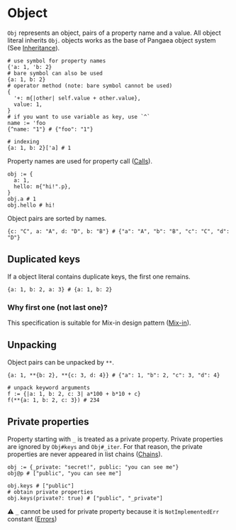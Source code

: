 # Object

`Obj` represents an object, pairs of a property name and a value. All object literal inherits `Obj`.
objects works as the base of Pangaea object system (See [Inheritance](./inheritance.md)).

```pangaea
# use symbol for property names
{'a: 1, 'b: 2}
# bare symbol can also be used
{a: 1, b: 2}
# operator method (note: bare symbol cannot be used)
{
  '+: m{|other| self.value + other.value},
  value: 1,
}
# if you want to use variable as key, use `^`
name := 'foo
{^name: "1"} # {"foo": "1"}

# indexing
{a: 1, b: 2}['a] # 1
```

Property names are used for property call ([Calls](./calls.md)).

```
obj := {
  a: 1,
  hello: m{"hi!".p},
}
obj.a # 1
obj.hello # hi!
```

Object pairs are sorted by names.

```pangaea
{c: "C", a: "A", d: "D", b: "B"} # {"a": "A", "b": "B", "c": "C", "d": "D"}
```

## Duplicated keys

If a object literal contains duplicate keys, the first one remains.

```pangaea
{a: 1, b: 2, a: 3} # {a: 1, b: 2}
```

### Why first one (not last one)?

This specification is suitable for Mix-in design pattern ([Mix-in](./mix-in.md)).

## Unpacking

Object pairs can be unpacked by `**`.

```pangaea
{a: 1, **{b: 2}, **{c: 3, d: 4}} # {"a": 1, "b": 2, "c": 3, "d": 4}

# unpack keyword arguments
f := {|a: 1, b: 2, c: 3| a*100 + b*10 + c}
f(**{a: 1, b: 2, c: 3}) # 234
```

## Private properties

Property starting with `_` is treated as a private property.
Private properties are ignored by `Obj#keys` and `Obj#_iter`.
For that reason, the private properties are never appeared in list chains ([Chains](./chains.md)).

```pangaea
obj := {_private: "secret!", public: "you can see me"}
obj@p # ["public", "you can see me"]

obj.keys # ["public"]
# obtain private properties
obj.keys(private?: true) # ["public", "_private"]
```

:warning: `_` cannot be used for private property because it is `NotImplementedErr` constant ([Errors](./errors.md))

